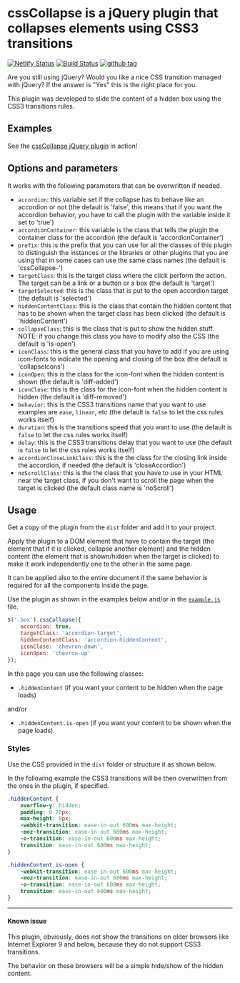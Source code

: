 # cssCollapse is a jQuery plugin that collapses elements using CSS3 transitions

[![Netlify Status](https://api.netlify.com/api/v1/badges/68db4347-bc46-4c24-813f-6e33d3888f6a/deploy-status)](https://app.netlify.com/sites/css-collapse/deploys)
[![Build Status](https://travis-ci.org/Ferie/cssCollapse.svg?branch=master)](https://travis-ci.org/Ferie/cssCollapse)
[![github tag](https://img.shields.io/github/tag/Ferie/cssCollapse.svg)](https://github.com/Ferie/cssCollapse/tags)

Are you still using jQuery? Would you like a nice CSS transition managed with jQuery? If the answer is "Yes" this is the right place for you.

This plugin was developed to slide the content of a hidden box using the CSS3 transitions rules.


## Examples

See the [cssCollapse jQuery plugin](https://jquery-css-collapse.netlify.com/) in action!


## Options and parameters

It works with the following parameters that can be overwritten if needed.

* `accordion`: this variable set if the collapse has to behave like an accordion or not (the default is 'false', this means that if you want the accordion behavior, you have to call the plugin with the variable inside it set to 'true')
* `accordionContainer`: this variable is the class that tells the plugin the container class for the accordion (the default is 'accordionContainer')
* `prefix`: this is the prefix that you can use for all the classes of this plugin to distinguish the instances or the libraries or other plugins that you are using that in some cases can use the same class names (the default is 'cssCollapse-')
* `targetClass`: this is the target class where the click perform the action. The target can be a link or a button or a box (the default is 'target')
* `targetSelected`: this is the class that is put to the open accordion target (the default is 'selected')
* `hiddenContentClass`: this is the class that contain the hidden content that has to be shown when the target class has been clicked (the default is 'hiddenContent')
* `collapseClass`: this is the class that is put to show the hidden stuff. NOTE: if you change this class you have to modify also the CSS (the default is 'is-open')
* `iconClass`: this is the general class that you have to add if you are using icon-fonts to indicate the opening and closing of the box (the default is 'collapseIcons')
* `iconOpen`: this is the class for the icon-font when the hidden content is shown (the default is 'diff-added')
* `iconClose`: this is the class for the icon-font when the hidden content is hidden (the default is 'diff-removed')
* `behavior`: this is the CSS3 transitions name that you want to use examples are `ease`, `linear`, etc (the default is `false` to let the css rules works itself)
* `duration`: this is the transitions speed that you want to use (the default is `false` to let the css rules works itself)
* `delay`: this is the CSS3 transitions delay that you want to use (the default is `false` to let the css rules works itself)
* `accordionCloseLinkClass`: this is the the class for the closing link inside the accordion, if needed (the default is 'closeAccordion')
* `noScrollClass`: this is the the class that you have to use in your HTML near the target class, if you don't want to scroll the page when the target is clicked (the default class name is 'noScroll')

## Usage

Get a copy of the plugin from the `dist` folder and add it to your project.

Apply the plugin to a DOM element that have to contain the target (the element that if it is clicked, collapse another element) and the hidden content (the element that is shown/hidden when the target is clicked) to make it work independently one to the other in the same page.

It can be applied also to the entire document if the same behavior is required for all the components inside the page.

Use the plugin as shown in the examples below and/or in the [`example.js`](https://github.com/Ferie/cssCollapse/blob/master/src/js/examples.js) file.

```javascript
$('.box').cssCollapse({
    accordion: true,
    targetClass: 'accordion-target',
    hiddenContentClass: 'accordion-hiddenContent',
    iconClose: 'chevron-down',
    iconOpen: 'chevron-up'
});
```

In the page you can use the following classes: 
- `.hiddenContent` (if you want your content to be hidden when the page loads)

and/or
- `.hiddenContent.is-open` (if you want your content to be shown when the page loads).


### Styles

Use the CSS provided in the `dist` folder or structure it as shown below.

In the following example the CSS3 transitions will be then overwritten from the ones in the plugin, if specified.

```css
.hiddenContent {
    overflow-y: hidden;
    padding: 0 20px;
    max-height: 0px;
    -webkit-transition: ease-in-out 600ms max-height;
    -moz-transition: ease-in-out 600ms max-height;
    -o-transition: ease-in-out 600ms max-height;
    transition: ease-in-out 600ms max-height;
}

.hiddenContent.is-open {
    -webkit-transition: ease-in-out 600ms max-height;
    -moz-transition: ease-in-out 600ms max-height;
    -o-transition: ease-in-out 600ms max-height;
    transition: ease-in-out 600ms max-height;
}
```

---

#### Known issue

This plugin, obviously, does not show the transitions on older browsers like Internet Explorer 9 and below, because they do not support CSS3 transitions.

The behavior on these browsers will be a simple hide/show of the hidden content.
